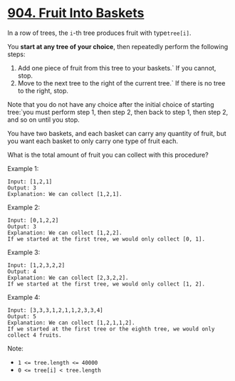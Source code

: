# [904. Fruit Into Baskets](https://leetcode-cn.com/problems/fruit-into-baskets/)

In a row of trees, the `i`-th tree produces fruit with type`tree[i]`.

You **start at any tree of your choice**, then repeatedly perform the following steps:

1. Add one piece of fruit from this tree to your baskets.` If you cannot, stop.
1. Move to the next tree to the right of the current tree.` If there is no tree to the right, stop.

Note that you do not have any choice after the initial choice of starting tree:`you must perform step 1, then step 2, then back to step 1, then step 2, and so on until you stop.

You have two baskets, and each basket can carry any quantity of fruit, but you want each basket to only carry one type of fruit each.

What is the total amount of fruit you can collect with this procedure?

Example 1:

```text
Input: [1,2,1]
Output: 3
Explanation: We can collect [1,2,1].
```

Example 2:

```text
Input: [0,1,2,2]
Output: 3
Explanation: We can collect [1,2,2].
If we started at the first tree, we would only collect [0, 1].
```

Example 3:

```text
Input: [1,2,3,2,2]
Output: 4
Explanation: We can collect [2,3,2,2].
If we started at the first tree, we would only collect [1, 2].
```

Example 4:

```text
Input: [3,3,3,1,2,1,1,2,3,3,4]
Output: 5
Explanation: We can collect [1,2,1,1,2].
If we started at the first tree or the eighth tree, we would only collect 4 fruits.
```

Note:

- `1 <= tree.length <= 40000`
- `0 <= tree[i] < tree.length`
